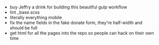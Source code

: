 - buy Jeffry a drink for building this beautiful gulp workflow
- lint _base.scss
- literally everything mobile
- fix the name fields in the fake donate form, they're half-width and should be full
- get html for all the pages into the repo so people can hack on their own time